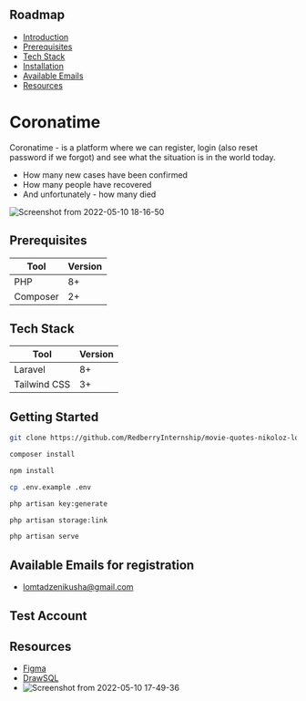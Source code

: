 ## Roadmap

-   [Introduction](#coronatime)
-   [Prerequisites](#prerequisites)
-   [Tech Stack](#teack-stack)
-   [Installation](#getting-started)
-   [Available Emails](#available-emails)
-   [Resources](#resources)

# Coronatime

Coronatime - is a platform where we can register, login (also reset password if we forgot) and see what the situation is in the world today.

-   How many new cases have been confirmed
-   How many people have recovered
-   And unfortunately - how many died

![Screenshot from 2022-05-10 18-16-50](https://i.ibb.co/YP1K8dt/Screenshot-from-2022-05-24-23-36-31.png)

## Prerequisites

| Tool     | Version |
| -------- | ------- |
| PHP      | 8+      |
| Composer | 2+      |

## Tech Stack

| Tool         | Version |
| ------------ | ------- |
| Laravel      | 8+      |
| Tailwind CSS | 3+      |

## Getting Started

```bash
git clone https://github.com/RedberryInternship/movie-quotes-nikoloz-lomtadze.git
```

```bash
composer install
```

```bash
npm install
```

```bash
cp .env.example .env
```

```bash
php artisan key:generate
```

```bash
php artisan storage:link
```

```bash
php artisan serve
```

## Available Emails for registration

-   lomtadzenikusha@gmail.com

## Test Account

## Resources

-   [Figma](https://www.figma.com/file/O9A950iYrHgZHtBuCtNSY8/Coronatime?node-id=137%3A84)
-   [DrawSQL](https://drawsql.app/redberry-21/diagrams/corona)
-   ![Screenshot from 2022-05-10 17-49-36](https://i.ibb.co/W3MRwsk/Screenshot-from-2022-05-24-23-48-43.png)
